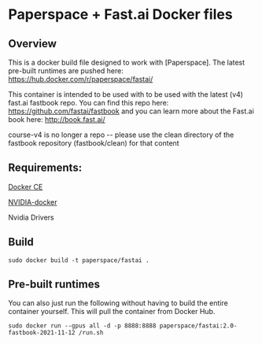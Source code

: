 # Paperspace + Fast.ai Docker files


## Overview

This is a docker build file designed to work with [Paperspace]. The latest pre-built runtimes are pushed here: https://hub.docker.com/r/paperspace/fastai/

This container is intended to be used with to be used with the latest (v4) fast.ai fastbook repo. You can find this repo here: https://github.com/fastai/fastbook and you can learn more about the Fast.ai book here: http://book.fast.ai/

course-v4 is no longer a repo -- please use the clean directory of the fastbook repository (fastbook/clean) for that content

## Requirements:

[Docker CE](https://docs.docker.com/engine/installation/linux/docker-ce/ubuntu/)

[NVIDIA-docker](https://github.com/NVIDIA/nvidia-docker)

Nvidia Drivers


## Build

`sudo docker build -t paperspace/fastai .`

## Pre-built runtimes

You can also just run the following without having to build the entire container yourself. This will pull the container from Docker Hub.

`sudo docker run --gpus all -d -p 8888:8888 paperspace/fastai:2.0-fastbook-2021-11-12 /run.sh`
